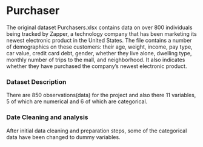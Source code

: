 # Purchaser
The original dataset Purchasers.xlsx contains data on over 800 individuals being tracked by Zapper, a technology company that has been marketing its newest electronic product in the United States. The file contains a number of demographics on these customers: their age, weight, income, pay type, car value, credit card debt, gender, whether they live alone, dwelling type, monthly number of trips to the mall, and neighborhood. It also indicates whether they have purchased the company’s newest electronic product.

### Dataset Description
There are 850 observations(data) for the project and also there 11 variables, 5 of which are numerical and 6 of which are categorical.

### Date Cleaning and analysis
After initial data cleaning and preparation steps, some of the categorical data have been changed to dummy variables.
